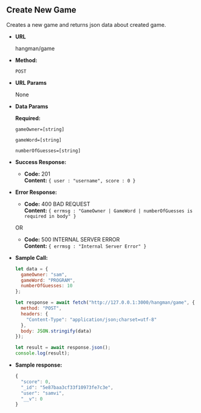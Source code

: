 ## **Create New Game**

Creates a new game and returns json data about created game.

- **URL**

  hangman/game

- **Method:**

  `POST`

- **URL Params**

  None

- **Data Params**

   **Required:**
 
   `gameOwner=[string]`
   
   `gameWord=[string]`   
   
   `numberOfGuesses=[string]`
   
- **Success Response:**

  - **Code:** 201 <br />
    **Content:** `{ user : "username", score : 0 }`

- **Error Response:**

  - **Code:** 400 BAD REQUEST<br />
    **Content:** `{ errmsg : "GameOwner | GameWord | numberOfGuesses is required in body" }`

  OR

  - **Code:** 500 INTERNAL SERVER ERROR<br />
    **Content:** `{ errmsg : "Internal Server Error" }`

- **Sample Call:**

  ```javascript
  let data = {
    gameOwner: "sam",
    gameWord: "PROGRAM",
    numberOfGuesses: 10
  };

  let response = await fetch("http://127.0.0.1:3000/hangman/game", {
    method: "POST",
    headers: {
      "Content-Type": "application/json;charset=utf-8"
    },
    body: JSON.stringify(data)
  });

  let result = await response.json();
  console.log(result);
  ```

- **Sample response:**

  ```javascript
  {
    "score": 0,
    "_id": "5e87baa3cf33f10973fe7c3e",
    "user": "samvi",
    "__v": 0
  }
  ```
